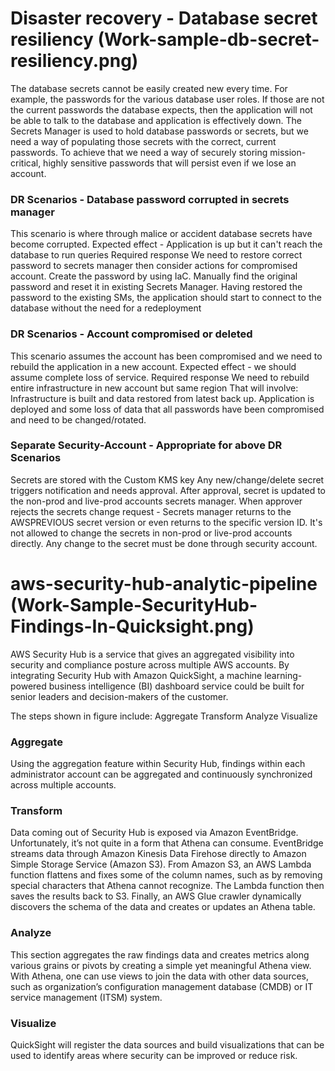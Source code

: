 # Disaster recovery - Database secret resiliency (Work-sample-db-secret-resiliency.png)

The database secrets cannot be easily created new every time. For example, the passwords for the various database user roles. If those are not the current passwords the database expects, then the application will not be able to talk to the database and application is effectively down.
The Secrets Manager is used to hold database passwords or secrets, but we need a way of populating those secrets with the correct, current passwords. 
To achieve that we need a way of securely storing mission-critical, highly sensitive passwords that will persist even if we lose an account.

### DR Scenarios - Database password corrupted in secrets manager

This scenario is where through malice or accident database secrets have become corrupted. Expected effect - Application is up but it can't reach the database to run queries
Required response 
We need to restore correct password to secrets manager then consider actions for compromised account.
Create the password by using IaC.
Manually find the original password and reset it in existing Secrets Manager. Having restored the password to the existing SMs, the application should start to connect to the database without the need for a redeployment

### DR Scenarios - Account compromised or deleted
This scenario assumes the account has been compromised and we need to rebuild the application in a new account. Expected effect - we should assume complete loss of service.
Required response 
We need to rebuild entire infrastructure in new account but same region
That will involve:
Infrastructure is built and data restored from latest back up.
Application is deployed and some loss of data that all passwords have been compromised and need to be changed/rotated.

### Separate Security-Account - Appropriate for above DR Scenarios

Secrets are stored with the Custom KMS key
Any new/change/delete secret triggers notification and needs approval.
After approval, secret is updated to the non-prod and live-prod accounts secrets manager.
When approver rejects the secrets change request - Secrets manager returns to the AWSPREVIOUS secret version or even returns to the specific version ID. 
It's not allowed to change the secrets in non-prod or live-prod accounts directly. Any change to the secret must be done through security account. 


# aws-security-hub-analytic-pipeline (Work-Sample-SecurityHub-Findings-In-Quicksight.png)

AWS Security Hub is a service that gives an aggregated visibility into security and compliance posture across multiple AWS accounts.
By integrating Security Hub with Amazon QuickSight, a machine learning-powered business intelligence (BI) dashboard service could be built for senior leaders and decision-makers of the customer.

The steps shown in figure include:
Aggregate
Transform
Analyze
Visualize

### Aggregate

Using the aggregation feature within Security Hub, findings within each administrator account can be aggregated and continuously synchronized across multiple accounts.

### Transform

Data coming out of Security Hub is exposed via Amazon EventBridge. Unfortunately, it’s not quite in a form that Athena can consume. EventBridge streams data through Amazon Kinesis Data Firehose directly to Amazon Simple Storage Service (Amazon S3). From Amazon S3, an AWS Lambda function flattens and fixes some of the column names, such as by removing special characters that Athena cannot recognize. The Lambda function then saves the results back to S3. Finally, an AWS Glue crawler dynamically discovers the schema of the data and creates or updates an Athena table.

### Analyze

This section aggregates the raw findings data and creates metrics along various grains or pivots by creating a simple yet meaningful Athena view. With Athena, one can use views to join the data with other data sources, such as organization’s configuration management database (CMDB) or IT service management (ITSM) system.

### Visualize

QuickSight will register the data sources and build visualizations that can be used to identify areas where security can be improved or reduce risk. 
